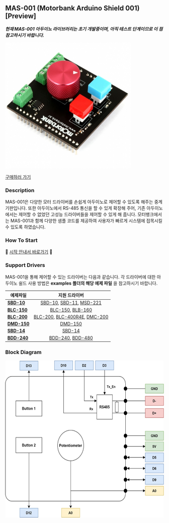 ## MAS-001 (Motorbank Arduino Shield 001) [Preview]

***현재 MAS-001 아두이노 라이브러리는 초기 개발중이며, 아직 테스트 단계이므로 이 점 참고하시기 바랍니다.***

<img src="assets/pcb.jpg" height="400px">

<a href="https://www.motorbank.kr/goods/goods_view.php?goodsNo=1000009835">구매하러 가기</a>

### Description
MAS-001은 다양한 모터 드라이버를 손쉽게 아두이노로 제어할 수 있도록 해주는 중계 기판입니다. 또한 아두이노에서 RS-485 통신을 할 수 있게 확장해 주어, 기존 아두이노에서는 제어할 수 없었던 고성능 드라이버들을 제어할 수 있게 해 줍니다. 모터뱅크에서는 MAS-001과 함께 다양한 샘플 코드를 제공하여 사용자가 빠르게 시스템에 접목시킬 수 있도록 하였습니다.

### How To Start
:star2: <a href="https://github.com/Motorbank/MAS001/wiki/%EB%9D%BC%EC%9D%B4%EB%B8%8C%EB%9F%AC%EB%A6%AC-%EC%84%A4%EC%B9%98%ED%95%98%EA%B8%B0">시작 안내서 바로가기</a> :star2:


### Support Drivers
MAS-001을 통해 제어할 수 있는 드라이버는 다음과 같습니다. 각 드라이버에 대한 아두이노 쉴드 사용 방법은 **examples 폴더의 해당 예제 파일** 을 참고하시기 바랍니다.

| 예제파일 |  지원 드라이버 |
|-----------|:----------------------:|
| [**SBD-10**](./examples/SBD-10)    | [SBD-10][1], [SBD-11][2], [MSD-221][3] |
| [**BLC-150**](./examples/BLC-150)   | [BLC-150][4], [BLB-160][8] |
| [**BLC-200**](./examples/BLC-200)   | [BLC-200][5], [BLC-400R4E][6], [DMC-200][9] |
| [**DMD-150**](./examples/DMD-150) | [DMD-150][7] |
| [**SBD-14**](./examples/SBD-14) | [SBD-14][10] |
| [**BDD-240**](./examples/BDD-240) | [BDD-240][11], [BDD-480][12] |

[1]:https://www.motorbank.kr/goods/goods_view.php?goodsNo=1000007838
[2]:https://www.motorbank.kr/goods/goods_view.php?goodsNo=1000009130
[3]:https://www.motorbank.kr/goods/goods_view.php?goodsNo=1000009593
[4]:https://www.motorbank.kr/goods/goods_view.php?goodsNo=1000009113
[5]:https://www.motorbank.kr/goods/goods_view.php?goodsNo=1000007964
[6]:https://www.motorbank.kr/goods/goods_view.php?goodsNo=1000009836
[7]:https://www.motorbank.kr/goods/goods_view.php?goodsNo=1000009128
[8]:https://www.motorbank.kr/goods/goods_view.php?goodsNo=1000009614
[9]:https://www.motorbank.kr/goods/goods_view.php?goodsNo=1000008040
[10]:https://www.motorbank.kr/goods/goods_view.php?goodsNo=1000010044
[11]:https://www.motorbank.kr/goods/goods_view.php?goodsNo=1000011688
[12]:https://www.motorbank.kr/goods/goods_view.php?goodsNo=1000011806

### Block Diagram

<img src="assets/block_diagram.jpg" height="500px">
